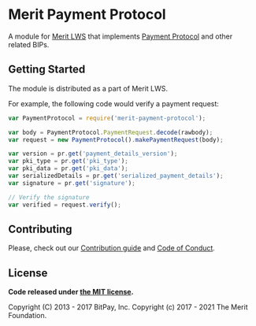 # Merit Payment Protocol

A module for [Merit LWS](https://github.com/meritlabs/lightwallet-stack) that implements [Payment Protocol](https://github.com/bitcoin/bips/blob/master/bip-0070.mediawiki) and other related BIPs.

## Getting Started

The module is distributed as a part of Merit LWS.

For example, the following code would verify a payment request:

```javascript
var PaymentProtocol = require('merit-payment-protocol');

var body = PaymentProtocol.PaymentRequest.decode(rawbody);
var request = new PaymentProtocol().makePaymentRequest(body);

var version = pr.get('payment_details_version');
var pki_type = pr.get('pki_type');
var pki_data = pr.get('pki_data');
var serializedDetails = pr.get('serialized_payment_details');
var signature = pr.get('signature');

// Verify the signature
var verified = request.verify();
```

## Contributing

Please, check out our [Contribution guide](https://github.com/meritlabs/lightwallet-stack/blob/master/CONTRIBUTING.md) and [Code of Conduct](https://github.com/meritlabs/lightwallet-stack/blob/master/CODE_OF_CONDUCT.md).

## License

**Code released under [the MIT license](https://github.com/meritlabs/lightwallet-stack/blob/master/LICENSE).**

Copyright (C) 2013 - 2017 BitPay, Inc.
Copyright (c) 2017 - 2021 The Merit Foundation.
